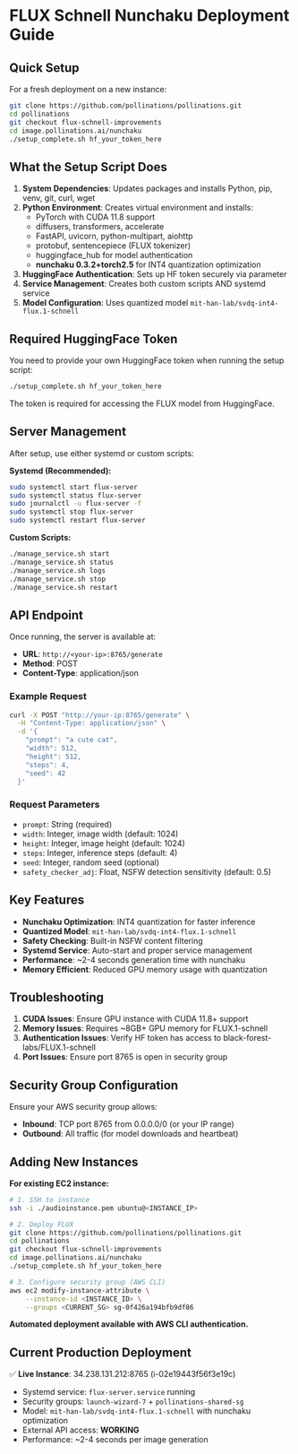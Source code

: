 # FLUX Schnell Nunchaku Deployment Guide

## Quick Setup

For a fresh deployment on a new instance:

```bash
git clone https://github.com/pollinations/pollinations.git
cd pollinations
git checkout flux-schnell-improvements
cd image.pollinations.ai/nunchaku
./setup_complete.sh hf_your_token_here
```

## What the Setup Script Does

1. **System Dependencies**: Updates packages and installs Python, pip, venv, git, curl, wget
2. **Python Environment**: Creates virtual environment and installs:
   - PyTorch with CUDA 11.8 support
   - diffusers, transformers, accelerate
   - FastAPI, uvicorn, python-multipart, aiohttp
   - protobuf, sentencepiece (FLUX tokenizer)
   - huggingface_hub for model authentication
   - **nunchaku 0.3.2+torch2.5** for INT4 quantization optimization
3. **HuggingFace Authentication**: Sets up HF token securely via parameter
4. **Service Management**: Creates both custom scripts AND systemd service
5. **Model Configuration**: Uses quantized model `mit-han-lab/svdq-int4-flux.1-schnell`

## Required HuggingFace Token

You need to provide your own HuggingFace token when running the setup script:

```bash
./setup_complete.sh hf_your_token_here
```

The token is required for accessing the FLUX model from HuggingFace.

## Server Management

After setup, use either systemd or custom scripts:

**Systemd (Recommended):**
```bash
sudo systemctl start flux-server
sudo systemctl status flux-server
sudo journalctl -u flux-server -f
sudo systemctl stop flux-server
sudo systemctl restart flux-server
```

**Custom Scripts:**
```bash
./manage_service.sh start
./manage_service.sh status
./manage_service.sh logs
./manage_service.sh stop
./manage_service.sh restart
```

## API Endpoint

Once running, the server is available at:
- **URL**: `http://<your-ip>:8765/generate`
- **Method**: POST
- **Content-Type**: application/json

### Example Request

```bash
curl -X POST "http://your-ip:8765/generate" \
  -H "Content-Type: application/json" \
  -d '{
    "prompt": "a cute cat",
    "width": 512,
    "height": 512,
    "steps": 4,
    "seed": 42
  }'
```

### Request Parameters

- `prompt`: String (required)
- `width`: Integer, image width (default: 1024)
- `height`: Integer, image height (default: 1024)
- `steps`: Integer, inference steps (default: 4)
- `seed`: Integer, random seed (optional)
- `safety_checker_adj`: Float, NSFW detection sensitivity (default: 0.5)

## Key Features

- **Nunchaku Optimization**: INT4 quantization for faster inference
- **Quantized Model**: `mit-han-lab/svdq-int4-flux.1-schnell`
- **Safety Checking**: Built-in NSFW content filtering
- **Systemd Service**: Auto-start and proper service management
- **Performance**: ~2-4 seconds generation time with nunchaku
- **Memory Efficient**: Reduced GPU memory usage with quantization

## Troubleshooting

1. **CUDA Issues**: Ensure GPU instance with CUDA 11.8+ support
2. **Memory Issues**: Requires ~8GB+ GPU memory for FLUX.1-schnell
3. **Authentication Issues**: Verify HF token has access to black-forest-labs/FLUX.1-schnell
4. **Port Issues**: Ensure port 8765 is open in security group

## Security Group Configuration

Ensure your AWS security group allows:
- **Inbound**: TCP port 8765 from 0.0.0.0/0 (or your IP range)
- **Outbound**: All traffic (for model downloads and heartbeat)

## Adding New Instances

**For existing EC2 instance:**
```bash
# 1. SSH to instance
ssh -i ./audioinstance.pem ubuntu@<INSTANCE_IP>

# 2. Deploy FLUX
git clone https://github.com/pollinations/pollinations.git
cd pollinations
git checkout flux-schnell-improvements
cd image.pollinations.ai/nunchaku
./setup_complete.sh hf_your_token_here

# 3. Configure security group (AWS CLI)
aws ec2 modify-instance-attribute \
    --instance-id <INSTANCE_ID> \
    --groups <CURRENT_SG> sg-0f426a194bfb9df86
```

**Automated deployment available with AWS CLI authentication.**

## Current Production Deployment

✅ **Live Instance**: 34.238.131.212:8765 (i-02e19443f56f3e19c)
- Systemd service: `flux-server.service` running
- Security groups: `launch-wizard-7` + `pollinations-shared-sg`
- Model: `mit-han-lab/svdq-int4-flux.1-schnell` with nunchaku optimization
- External API access: **WORKING**
- Performance: ~2-4 seconds per image generation
